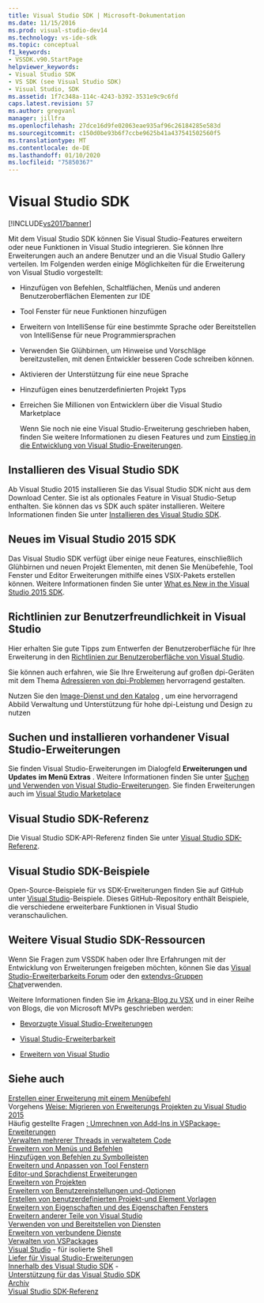 ```yaml
---
title: Visual Studio SDK | Microsoft-Dokumentation
ms.date: 11/15/2016
ms.prod: visual-studio-dev14
ms.technology: vs-ide-sdk
ms.topic: conceptual
f1_keywords:
- VSSDK.v90.StartPage
helpviewer_keywords:
- Visual Studio SDK
- VS SDK (see Visual Studio SDK)
- Visual Studio, SDK
ms.assetid: 1f7c348a-114c-4243-b392-3531e9c9c6fd
caps.latest.revision: 57
ms.author: gregvanl
manager: jillfra
ms.openlocfilehash: 27dce16d9fe02063eae935af96c26184285e583d
ms.sourcegitcommit: c150d0be93b6f7ccbe9625b41a437541502560f5
ms.translationtype: MT
ms.contentlocale: de-DE
ms.lasthandoff: 01/10/2020
ms.locfileid: "75850367"
---
```

# <a name="visual-studio-sdk"></a>Visual Studio SDK
[!INCLUDE[vs2017banner](../includes/vs2017banner.md)]

Mit dem Visual Studio SDK können Sie Visual Studio-Features erweitern oder neue Funktionen in Visual Studio integrieren. Sie können Ihre Erweiterungen auch an andere Benutzer und an die Visual Studio Gallery verteilen. Im Folgenden werden einige Möglichkeiten für die Erweiterung von Visual Studio vorgestellt:  
  
- Hinzufügen von Befehlen, Schaltflächen, Menüs und anderen Benutzeroberflächen Elementen zur IDE  
  
- Tool Fenster für neue Funktionen hinzufügen  
  
- Erweitern von IntelliSense für eine bestimmte Sprache oder Bereitstellen von IntelliSense für neue Programmiersprachen  
  
- Verwenden Sie Glühbirnen, um Hinweise und Vorschläge bereitzustellen, mit denen Entwickler besseren Code schreiben können.  
  
- Aktivieren der Unterstützung für eine neue Sprache  
  
- Hinzufügen eines benutzerdefinierten Projekt Typs  
  
- Erreichen Sie Millionen von Entwicklern über die Visual Studio Marketplace  
  
  Wenn Sie noch nie eine Visual Studio-Erweiterung geschrieben haben, finden Sie weitere Informationen zu diesen Features und zum [Einstieg in die Entwicklung von Visual Studio-Erweiterungen](../extensibility/starting-to-develop-visual-studio-extensions.md).  
  
## <a name="installing-the-visual-studio-sdk"></a>Installieren des Visual Studio SDK  
 Ab Visual Studio 2015 installieren Sie das Visual Studio SDK nicht aus dem Download Center. Sie ist als optionales Feature in Visual Studio-Setup enthalten. Sie können das vs SDK auch später installieren. Weitere Informationen finden Sie unter [Installieren des Visual Studio SDK](../extensibility/installing-the-visual-studio-sdk.md).  
  
## <a name="whats-new-in-the-visual-studio-2015-sdk"></a>Neues im Visual Studio 2015 SDK  
 Das Visual Studio SDK verfügt über einige neue Features, einschließlich Glühbirnen und neuen Projekt Elementen, mit denen Sie Menübefehle, Tool Fenster und Editor Erweiterungen mithilfe eines VSIX-Pakets erstellen können. Weitere Informationen finden Sie unter [What es New in the Visual Studio 2015 SDK](../extensibility/what-s-new-in-the-visual-studio-2015-sdk.md).  
  
## <a name="visual-studio-user-experience-guidelines"></a>Richtlinien zur Benutzerfreundlichkeit in Visual Studio  
 Hier erhalten Sie gute Tipps zum Entwerfen der Benutzeroberfläche für Ihre Erweiterung in den [Richtlinien zur Benutzeroberfläche von Visual Studio](../extensibility/ux-guidelines/visual-studio-user-experience-guidelines.md).  
  
 Sie können auch erfahren, wie Sie Ihre Erweiterung auf großen dpi-Geräten mit dem Thema [Adressieren von dpi-Problemen](../extensibility/addressing-dpi-issues2.md) hervorragend gestalten.  
  
 Nutzen Sie den [Image-Dienst und den Katalog](../extensibility/image-service-and-catalog.md) , um eine hervorragend Abbild Verwaltung und Unterstützung für hohe dpi-Leistung und Design zu nutzen  
  
## <a name="finding-and-installing-existing-visual-studio-extensions"></a>Suchen und installieren vorhandener Visual Studio-Erweiterungen  
 Sie finden Visual Studio-Erweiterungen im Dialogfeld **Erweiterungen und Updates** **im Menü Extras** . Weitere Informationen finden Sie unter [Suchen und Verwenden von Visual Studio-Erweiterungen](../ide/finding-and-using-visual-studio-extensions.md). Sie finden Erweiterungen auch im [Visual Studio Marketplace](https://marketplace.visualstudio.com/)  
  
## <a name="visual-studio-sdk-reference"></a>Visual Studio SDK-Referenz  
 Die Visual Studio SDK-API-Referenz finden Sie unter [Visual Studio SDK-Referenz](../extensibility/visual-studio-sdk-reference.md).  
  
## <a name="visual-studio-sdk-samples"></a>Visual Studio SDK-Beispiele  
 Open-Source-Beispiele für vs SDK-Erweiterungen finden Sie auf GitHub unter [Visual Studio](https://github.com/Microsoft/VSSDK-Extensibility-Samples)-Beispiele. Dieses GitHub-Repository enthält Beispiele, die verschiedene erweiterbare Funktionen in Visual Studio veranschaulichen.  
  
## <a name="other-visual-studio-sdk-resources"></a>Weitere Visual Studio SDK-Ressourcen  
 Wenn Sie Fragen zum VSSDK haben oder Ihre Erfahrungen mit der Entwicklung von Erweiterungen freigeben möchten, können Sie das [Visual Studio-Erweiterbarkeits Forum](https://social.msdn.microsoft.com/Forums/vstudio/home?forum=vsx) oder den [extendvs-Gruppen Chat](https://gitter.im/Microsoft/extendvs)verwenden.  
  
 Weitere Informationen finden Sie im [Arkana-Blog zu VSX](https://blogs.msdn.microsoft.com/vsx/) und in einer Reihe von Blogs, die von Microsoft MVPs geschrieben werden:  
  
- [Bevorzugte Visual Studio-Erweiterungen](https://scottdorman.blog/2014/10/05/favorite-visual-studio-extensions/)  
  
- [Visual Studio-Erweiterbarkeit](http://www.visualstudioextensibility.com/overview/vs/)  
  
- [Erweitern von Visual Studio](https://blog.slaks.net/2013-10-18/extending-visual-studio-part-1-getting-started/)  
  
## <a name="see-also"></a>Siehe auch  
 [Erstellen einer Erweiterung mit einem Menübefehl](../extensibility/creating-an-extension-with-a-menu-command.md)   
 Vorgehens [Weise: Migrieren von Erweiterungs Projekten zu Visual Studio 2015](../extensibility/how-to-migrate-extensibility-projects-to-visual-studio-2015.md)   
 Häufig gestellte Fragen [: Umrechnen von Add-Ins in VSPackage-Erweiterungen](../extensibility/faq-converting-add-ins-to-vspackage-extensions.md)   
 [Verwalten mehrerer Threads in verwaltetem Code](../extensibility/managing-multiple-threads-in-managed-code.md)   
 [Erweitern von Menüs und Befehlen](../extensibility/extending-menus-and-commands.md)   
 [Hinzufügen von Befehlen zu Symbolleisten](../extensibility/adding-commands-to-toolbars.md)   
 [Erweitern und Anpassen von Tool Fenstern](../extensibility/extending-and-customizing-tool-windows.md)   
 [Editor-und Sprachdienst Erweiterungen](../extensibility/editor-and-language-service-extensions.md)   
 [Erweitern von Projekten](../extensibility/extending-projects.md)   
 [Erweitern von Benutzereinstellungen und-Optionen](../extensibility/extending-user-settings-and-options.md)   
 [Erstellen von benutzerdefinierten Projekt-und Element Vorlagen](../extensibility/creating-custom-project-and-item-templates.md)   
 [Erweitern von Eigenschaften und des Eigenschaften Fensters](../extensibility/extending-properties-and-the-property-window.md)   
 [Erweitern anderer Teile von Visual Studio](../extensibility/extending-other-parts-of-visual-studio.md)   
 [Verwenden von und Bereitstellen von Diensten](../extensibility/using-and-providing-services.md)   
 [Erweitern von verbundene Dienste](../extensibility/extending-connected-services.md)   
 [Verwalten von VSPackages](../extensibility/managing-vspackages.md)   
 [Visual Studio](../extensibility/visual-studio-isolated-shell.md) -  für isolierte Shell  
 [Liefer  für Visual Studio-Erweiterungen](../extensibility/shipping-visual-studio-extensions.md)  
 [Innerhalb des Visual Studio SDK](../extensibility/internals/inside-the-visual-studio-sdk.md) -   
 [Unterstützung für das Visual Studio SDK](../extensibility/support-for-the-visual-studio-sdk.md)   
 [Archiv](../extensibility/archive.md)   
 [Visual Studio SDK-Referenz](../extensibility/visual-studio-sdk-reference.md)
